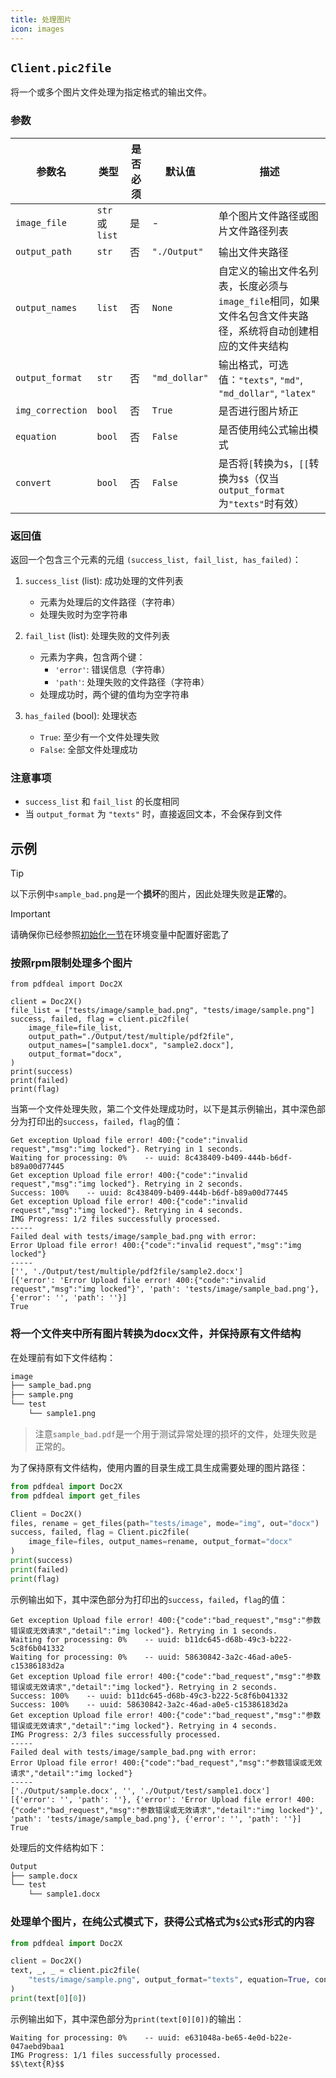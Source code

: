 ```yaml
---
title: 处理图片
icon: images
---
```


## `Client.pic2file`

将一个或多个图片文件处理为指定格式的输出文件。

### 参数

| 参数名 | 类型 | 是否必须 | 默认值 | 描述 |
|--------|------|----------|--------|------|
| `image_file` | `str` 或 `list` | 是 | - | 单个图片文件路径或图片文件路径列表 |
| `output_path` | `str` | 否 | `"./Output"` | 输出文件夹路径 |
| `output_names` | `list` | 否 | `None` | 自定义的输出文件名列表，长度必须与`image_file`相同，如果文件名包含文件夹路径，系统将自动创建相应的文件夹结构 |
| `output_format` | `str` | 否 | `"md_dollar"` | 输出格式，可选值：`"texts"`, `"md"`, `"md_dollar"`, `"latex"` |
| `img_correction` | `bool` | 否 | `True` | 是否进行图片矫正 |
| `equation` | `bool` | 否 | `False` | 是否使用纯公式输出模式 |
| `convert` | `bool` | 否 | `False` | 是否将`[`转换为`$`，`[[`转换为`$$`（仅当`output_format`为`"texts"`时有效） |

### 返回值

返回一个包含三个元素的元组 `(success_list, fail_list, has_failed)`：

1. `success_list` (list): 成功处理的文件列表
   - 元素为处理后的文件路径（字符串）
   - 处理失败时为空字符串

2. `fail_list` (list): 处理失败的文件列表
   - 元素为字典，包含两个键：
     - `'error'`: 错误信息（字符串）
     - `'path'`: 处理失败的文件路径（字符串）
   - 处理成功时，两个键的值均为空字符串

3. `has_failed` (bool): 处理状态
   - `True`: 至少有一个文件处理失败
   - `False`: 全部文件处理成功

### 注意事项

- `success_list` 和 `fail_list` 的长度相同
- 当 `output_format` 为 `"texts"` 时，直接返回文本，不会保存到文件

## 示例

> [!tip]
> 以下示例中`sample_bad.png`是一个**损坏**的图片，因此处理失败是**正常**的。

> [!important]
> 请确保你已经参照[初始化一节](Init.md)在环境变量中配置好密匙了

### 按照rpm限制处理多个图片

```python{1-2}
from pdfdeal import Doc2X

client = Doc2X()
file_list = ["tests/image/sample_bad.png", "tests/image/sample.png"]
success, failed, flag = client.pic2file(
    image_file=file_list,
    output_path="./Output/test/multiple/pdf2file",
    output_names=["sample1.docx", "sample2.docx"],
    output_format="docx",
)
print(success)
print(failed)
print(flag)

```

当第一个文件处理失败，第二个文件处理成功时，以下是其示例输出，其中深色部分为打印出的`success`，`failed`，`flag`的值：

```zsh{11-13}
Get exception Upload file error! 400:{"code":"invalid request","msg":"img locked"}. Retrying in 1 seconds.
Waiting for processing: 0%    -- uuid: 8c438409-b409-444b-b6df-b89a00d77445
Get exception Upload file error! 400:{"code":"invalid request","msg":"img locked"}. Retrying in 2 seconds.
Success: 100%    -- uuid: 8c438409-b409-444b-b6df-b89a00d77445
Get exception Upload file error! 400:{"code":"invalid request","msg":"img locked"}. Retrying in 4 seconds.
IMG Progress: 1/2 files successfully processed.
-----
Failed deal with tests/image/sample_bad.png with error:
Error Upload file error! 400:{"code":"invalid request","msg":"img locked"}
-----
['', './Output/test/multiple/pdf2file/sample2.docx']
[{'error': 'Error Upload file error! 400:{"code":"invalid request","msg":"img locked"}', 'path': 'tests/image/sample_bad.png'}, {'error': '', 'path': ''}]
True
```

### 将一个文件夹中所有图片转换为docx文件，并保持原有文件结构

在处理前有如下文件结构：
```zsh
image
├── sample_bad.png
├── sample.png
└── test
    └── sample1.png
```

> 注意`sample_bad.pdf`是一个用于测试异常处理的损坏的文件，处理失败是正常的。

为了保持原有文件结构，使用内置的目录生成工具生成需要处理的图片路径：

```python
from pdfdeal import Doc2X
from pdfdeal import get_files

Client = Doc2X()
files, rename = get_files(path="tests/image", mode="img", out="docx")
success, failed, flag = Client.pic2file(
    image_file=files, output_names=rename, output_format="docx"
)
print(success)
print(failed)
print(flag)
```

示例输出如下，其中深色部分为打印出的`success`，`failed`，`flag`的值：

```zsh{13-15}
Get exception Upload file error! 400:{"code":"bad_request","msg":"参数错误或无效请求","detail":"img locked"}. Retrying in 1 seconds.
Waiting for processing: 0%    -- uuid: b11dc645-d68b-49c3-b222-5c8f6b041332
Waiting for processing: 0%    -- uuid: 58630842-3a2c-46ad-a0e5-c15386183d2a
Get exception Upload file error! 400:{"code":"bad_request","msg":"参数错误或无效请求","detail":"img locked"}. Retrying in 2 seconds.
Success: 100%    -- uuid: b11dc645-d68b-49c3-b222-5c8f6b041332
Success: 100%    -- uuid: 58630842-3a2c-46ad-a0e5-c15386183d2a
Get exception Upload file error! 400:{"code":"bad_request","msg":"参数错误或无效请求","detail":"img locked"}. Retrying in 4 seconds.
IMG Progress: 2/3 files successfully processed.
-----
Failed deal with tests/image/sample_bad.png with error:
Error Upload file error! 400:{"code":"bad_request","msg":"参数错误或无效请求","detail":"img locked"}
-----
['./Output/sample.docx', '', './Output/test/sample1.docx']
[{'error': '', 'path': ''}, {'error': 'Error Upload file error! 400:{"code":"bad_request","msg":"参数错误或无效请求","detail":"img locked"}', 'path': 'tests/image/sample_bad.png'}, {'error': '', 'path': ''}]
True
```

处理后的文件结构如下：

```zsh
Output
├── sample.docx
└── test
    └── sample1.docx
```

### 处理单个图片，在纯公式模式下，获得公式格式为`$公式$`形式的内容

```python
from pdfdeal import Doc2X

client = Doc2X()
text, _, _ = client.pic2file(
    "tests/image/sample.png", output_format="texts", equation=True, convert=True
)
print(text[0][0])
```

示例输出如下，其中深色部分为`print(text[0][0])`的输出：

```zsh{3}
Waiting for processing: 0%    -- uuid: e631048a-be65-4e0d-b22e-047aebd9baa1
IMG Progress: 1/1 files successfully processed.
$$\text{R}$$
```